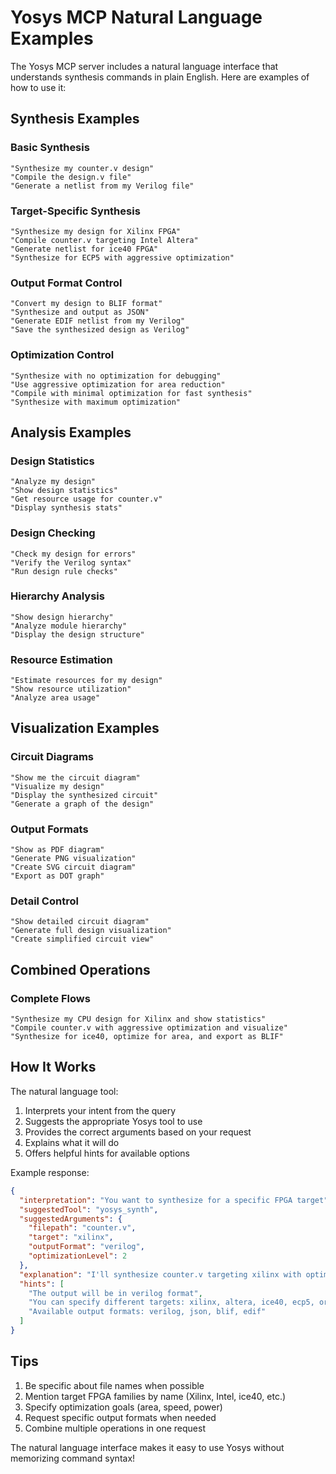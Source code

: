 # Yosys MCP Natural Language Examples

The Yosys MCP server includes a natural language interface that understands synthesis commands in plain English. Here are examples of how to use it:

## Synthesis Examples

### Basic Synthesis
```
"Synthesize my counter.v design"
"Compile the design.v file"
"Generate a netlist from my Verilog file"
```

### Target-Specific Synthesis
```
"Synthesize my design for Xilinx FPGA"
"Compile counter.v targeting Intel Altera"
"Generate netlist for ice40 FPGA"
"Synthesize for ECP5 with aggressive optimization"
```

### Output Format Control
```
"Convert my design to BLIF format"
"Synthesize and output as JSON"
"Generate EDIF netlist from my Verilog"
"Save the synthesized design as Verilog"
```

### Optimization Control
```
"Synthesize with no optimization for debugging"
"Use aggressive optimization for area reduction"
"Compile with minimal optimization for fast synthesis"
"Synthesize with maximum optimization"
```

## Analysis Examples

### Design Statistics
```
"Analyze my design"
"Show design statistics"
"Get resource usage for counter.v"
"Display synthesis stats"
```

### Design Checking
```
"Check my design for errors"
"Verify the Verilog syntax"
"Run design rule checks"
```

### Hierarchy Analysis
```
"Show design hierarchy"
"Analyze module hierarchy"
"Display the design structure"
```

### Resource Estimation
```
"Estimate resources for my design"
"Show resource utilization"
"Analyze area usage"
```

## Visualization Examples

### Circuit Diagrams
```
"Show me the circuit diagram"
"Visualize my design"
"Display the synthesized circuit"
"Generate a graph of the design"
```

### Output Formats
```
"Show as PDF diagram"
"Generate PNG visualization"
"Create SVG circuit diagram"
"Export as DOT graph"
```

### Detail Control
```
"Show detailed circuit diagram"
"Generate full design visualization"
"Create simplified circuit view"
```

## Combined Operations

### Complete Flows
```
"Synthesize my CPU design for Xilinx and show statistics"
"Compile counter.v with aggressive optimization and visualize"
"Synthesize for ice40, optimize for area, and export as BLIF"
```

## How It Works

The natural language tool:
1. Interprets your intent from the query
2. Suggests the appropriate Yosys tool to use
3. Provides the correct arguments based on your request
4. Explains what it will do
5. Offers helpful hints for available options

Example response:
```json
{
  "interpretation": "You want to synthesize for a specific FPGA target",
  "suggestedTool": "yosys_synth",
  "suggestedArguments": {
    "filepath": "counter.v",
    "target": "xilinx",
    "outputFormat": "verilog",
    "optimizationLevel": 2
  },
  "explanation": "I'll synthesize counter.v targeting xilinx with optimization level 2",
  "hints": [
    "The output will be in verilog format",
    "You can specify different targets: xilinx, altera, ice40, ecp5, or generic",
    "Available output formats: verilog, json, blif, edif"
  ]
}
```

## Tips

1. Be specific about file names when possible
2. Mention target FPGA families by name (Xilinx, Intel, ice40, etc.)
3. Specify optimization goals (area, speed, power)
4. Request specific output formats when needed
5. Combine multiple operations in one request

The natural language interface makes it easy to use Yosys without memorizing command syntax!
